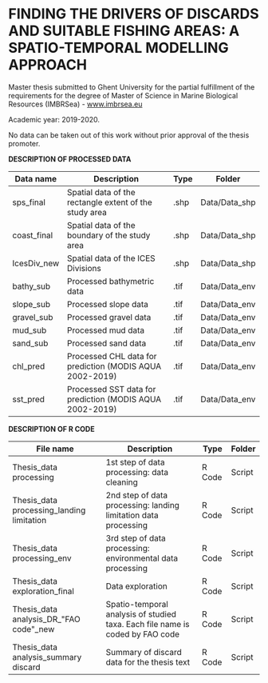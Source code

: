 # FINDING THE DRIVERS OF DISCARDS AND SUITABLE FISHING AREAS: A SPATIO-TEMPORAL MODELLING APPROACH

Master thesis submitted to Ghent University for the partial fulfillment of the requirements for the degree of Master of Science in Marine Biological Resources (IMBRSea) - www.imbrsea.eu 

Academic year: 2019-2020.  

No data can be taken out of this work without prior approval of the thesis promoter.

<strong>DESCRIPTION OF PROCESSED DATA </strong> 

|     Data name      |     Description                                                 |     Type    |     Folder           |
|--------------------|-----------------------------------------------------------------|-------------|----------------------|
|     sps_final      |     Spatial data of the rectangle extent of the study area      |     .shp    |     Data/Data_shp    |
|     coast_final    |     Spatial data of the boundary of the study area              |     .shp    |     Data/Data_shp    |
|     IcesDiv_new    |     Spatial data of the ICES Divisions                          |     .shp    |     Data/Data_shp    |
|     bathy_sub      |     Processed bathymetric data                                  |     .tif    |     Data/Data_env    |
|     slope_sub      |     Processed slope data                                        |     .tif    |     Data/Data_env    |
|     gravel_sub     |     Processed gravel data                                       |     .tif    |     Data/Data_env    |
|     mud_sub        |     Processed mud data                                          |     .tif    |     Data/Data_env    |
|     sand_sub       |     Processed sand data                                         |     .tif    |     Data/Data_env    |
|     chl_pred       |     Processed CHL data for prediction (MODIS AQUA 2002-2019)    |     .tif    |     Data/Data_env    |
|     sst_pred       |     Processed SST data for prediction (MODIS AQUA 2002-2019)    |     .tif    |     Data/Data_env    |

<strong>DESCRIPTION OF R CODE </strong> 

|     File name                                    |     Description                                                                        |     Type      |     Folder    |
|--------------------------------------------------|----------------------------------------------------------------------------------------|---------------|---------------|
|     Thesis_data processing                       |     1st step of data processing: data cleaning                                         |     R Code    |     Script    |
|     Thesis_data processing_landing limitation    |     2nd step of data processing: landing limitation data processing                    |     R Code    |     Script    |
|     Thesis_data processing_env                   |     3rd step of data processing: environmental data processing                         |     R Code    |     Script    |
|     Thesis_data exploration_final                |     Data exploration                                                                   |     R Code    |     Script    |
|     Thesis_data analysis_DR_"FAO code"_new       |     Spatio-temporal analysis of studied taxa. Each file name is   coded by FAO code    |     R Code    |     Script    |
|     Thesis_data analysis_summary discard         |     Summary of discard data for the thesis text                                        |     R Code    |     Script    |



